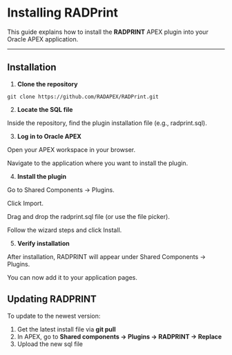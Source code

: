 # Installing RADPrint

This guide explains how to install the **RADPRINT** APEX plugin into your Oracle APEX application.

---

## Installation

1. **Clone the repository**

`git clone https://github.com/RADAPEX/RADPrint.git`

2. **Locate the SQL file**

Inside the repository, find the plugin installation file (e.g., radprint.sql).

3. **Log in to Oracle APEX**

Open your APEX workspace in your browser.

Navigate to the application where you want to install the plugin.

4. **Install the plugin**

Go to Shared Components → Plugins.

Click Import.

Drag and drop the radprint.sql file (or use the file picker).

Follow the wizard steps and click Install.

5. **Verify installation**

After installation, RADPRINT will appear under Shared Components → Plugins.

You can now add it to your application pages.

## Updating RADPRINT

To update to the newest version:

1. Get the latest install file via **git pull**
2. In APEX, go to **Shared components -> Plugins -> RADPRINT -> Replace**
3. Upload the new sql file